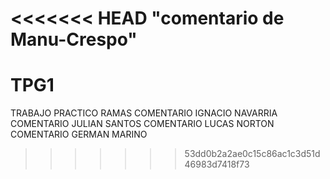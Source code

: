 <<<<<<< HEAD
"comentario de Manu-Crespo" 
=======

# TPG1
TRABAJO PRACTICO RAMAS 
COMENTARIO IGNACIO NAVARRIA
COMENTARIO JULIAN SANTOS
COMENTARIO LUCAS NORTON
COMENTARIO GERMAN MARINO
>>>>>>> 53dd0b2a2ae0c15c86ac1c3d51d46983d7418f73
